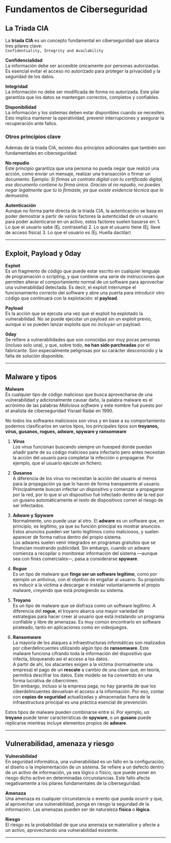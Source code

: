 # Fundamentos de Ciberseguridad

## La Triada CIA

La **triada CIA** es un concepto fundamental en ciberseguridad que abarca tres pilares clave:  
`Confidentiality, Integrity and Availability`

**Confidencialidad**  
   La información debe ser accesible únicamente por personas autorizadas. Es esencial evitar el acceso no autorizado para proteger la privacidad y la seguridad de los datos.

**Integridad**  
   La información no debe ser modificada de forma no autorizada. Este pilar garantiza que los datos se mantengan correctos, completos y confiables.
   
**Disponibilidad**  
   La información y los sistemas deben estar disponibles cuando se necesiten. Esto implica mantener la operatividad, prevenir interrupciones y asegurar la recuperación ante fallos.


### Otros principios clave

Además de la triada CIA, existen dos principios adicionales que también son fundamentales en ciberseguridad:

 **No repudio**  
  Este principio garantiza que una persona no pueda negar que realizó una acción, como enviar un mensaje, realizar una transacción o firmar un documento. 
  Ejemplo:  *Si firmas un contrato digital con tu certificado digital, ese documento contiene tu firma única. Gracias al no repudio, no puedes negar legalmente que tú lo firmaste, ya que existe evidencia técnica que lo demuestra.*

**Autenticación**  
  Aunque no forma parte directa de la triada CIA, la autenticación se basa en poder demostrar a partir de varios factores la autenticidad de un usuario para poder autenticarse en un activo, estos factores suelen basarse en:
    1. Lo que el usuario sabe (Ej. contraseña)
    2. Lo que el usuario tiene (Ej. llave de acceso física)
    3. Lo que el usuario es (Ej. Huella dactilar)

---

## Exploit, Payload y 0day

**Exploit**  
   Es un fragmento de código que puede estar escrito en cualquier lenguaje de programación o scripting, y que contiene una serie de instrucciones que permiten alterar el comportamiento normal de un software para aprovechar una vulnerabilidad detectada. Es decir, el exploit interrumpe el funcionamiento correcto del software y abre una puerta para introducir otro código que continuará con la explotación: el **payload**.

**Payload**  
   Es la acción que se ejecuta una vez que el exploit ha explotado la vulnerabilidad. No se puede ejecutar un payload sin un exploit previo, aunque sí se pueden lanzar exploits que no incluyan un payload.

**0day**  
   Se refiere a vulnerabilidades que son conocidas por muy pocas personas (incluso solo una), y que, sobre todo, **no han sido parcheadas** por el fabricante. Son especialmente peligrosas por su carácter desconocido y la falta de solución disponible.

---

## Malware y tipos

 **Malware**  
   Es cualquier tipo de código malicioso que busca aprovecharse de una vulnerabilidad y adicionalmente causar daño, la palabra malware es el acrónimo de las palabras *Malicious software* y este nombre fué puesto por el analista de ciberseguridad Yisrael Radai en 1990.

  No todos los softwares maliciosos son virus y en base a su comportamiento podemos clasificarlos en varios tipos, los principales tipos son **troyanos, virus, gusanos, rogues, adware, spyware y ransomware**

  1. **Virus**  
    Los virus funcionan buscando siempre un huesped donde puedan añadir parte de su código malicioso para infectarlo pero antes necesitan la acción del usuario para completar la infección o propagarse. Por ejemplo, que el usuario ejecute un fichero.

  2. **Gusanos**  
    A diferencia de los virus no necesitan la acción del usuario al menos para la propagación ya que lo hacen de forma transparente al usuario. Principalmente buscan infectar un dispositivo y comenzar a propagarse por la red, por lo que si un dispositivo fué infectado dentro de la red por un gusano automáticamente el resto de dispositivos corren el riesgo de ser infectados.

  3. **Adware y Spyware**  
    Normalmente, uno puede usar al otro. El **adware** es un software que, en principio, es legítimo, ya que su función principal es mostrar anuncios. Estos anuncios pueden ser tanto legítimos como maliciosos, y suelen aparecer de forma nativa dentro del propio sistema.  
    Los adwares suelen venir integrados en programas gratuitos que se financian mostrando publicidad. Sin embargo, cuando un adware comienza a recopilar o monitorear información del sistema —aunque sea con fines comerciales—, pasa a considerarse **spyware**.
  
  4. **Rogue**  
    Es un tipo de malware que **finge ser un software legítimo**, como por ejemplo un antivirus, con el objetivo de engañar al usuario. Su propósito es inducir a la víctima a descargar e instalar voluntariamente el propio malware, creyendo que está protegiendo su sistema.

  5. **Troyano**  
    Es un tipo de malware que se disfraza como un software legítimo. A diferencia del **rogue**, el troyano abarca una mayor variedad de estrategias para hacer creer al usuario que está instalando un programa confiable y libre de amenazas. Es muy común encontrarlo en software pirateado, tanto en aplicaciones como en videojuegos.

  6. **Ransomware**  
    La mayoría de los ataques a infraestructuras informáticas son realizados por ciberdelincuentes utilizando algún tipo de **ransomware**. Este malware funciona cifrando toda la información del dispositivo que infecta, bloqueando así el acceso a los datos.  
    A partir de ahí, los atacantes exigen a la víctima (normalmente una empresa) el pago de un **rescate** a cambio de una clave que, en teoría, permitirá descifrar los datos. Este modelo se ha convertido en una forma lucrativa de cibercrimen.  
    Sin embargo, incluso si la empresa paga, no hay garantía de que los ciberdelincuentes devuelvan el acceso a la información. Por eso, contar con **copias de seguridad** actualizadas y almacenadas fuera de la infraestructura principal es una práctica esencial de prevención.

Estos tipos de malware pueden combinarse entre sí. Por ejemplo, un **troyano** puede tener características de **spyware**, o un **gusano** puede replicarse mientras incluye elementos propios de **adware**.

---
## Vulnerabilidad, amenaza y riesgo

**Vulnerabilidad**  
En seguridad informática, una vulnerabilidad es un fallo en la configuración, el diseño o la implementación de un sistema. Se refiere a un defecto dentro de un activo de información, ya sea lógico o físico, que puede poner en riesgo dicho activo en determinadas circunstancias. Este fallo afecta negativamente a los pilares fundamentales de la ciberseguridad.

**Amenaza**  
Una amenaza es cualquier circunstancia o evento que pueda ocurrir y que, al aprovechar una vulnerabilidad, ponga en riesgo la seguridad de la información. Las amenazas pueden ser de naturaleza **física** o **lógica**.

**Riesgo**  
El riesgo es la probabilidad de que una amenaza se materialice y afecte a un activo, aprovechando una vulnerabilidad existente.

---
